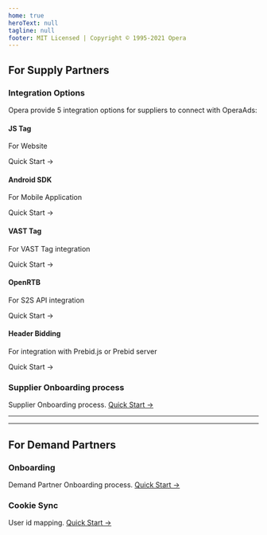```yaml
---
home: true
heroText: null
tagline: null
footer: MIT Licensed | Copyright © 1995-2021 Opera
---
```


## For Supply Partners

### Integration Options

Opera provide 5 integration options for suppliers to connect with OperaAds:

<div class="features">
  <div class="feature">
    <h4>JS Tag</h4>
    <p>For Website</p>
    <p>
      <RouterLink to="./ofs/js/">Quick Start →</RouterLink>
    </p>
  </div>

  <div class="feature">
    <h4>Android SDK</h4>
    <p>For Mobile Application</p>
    <p>
      <RouterLink to="./ofs/android/">Quick Start →</RouterLink>
    </p>
  </div>

  <div class="feature">
    <h4>VAST Tag</h4>
    <p>For VAST Tag integration</p>
    <p>
      <RouterLink to="./ofs/vast-tag/">Quick Start →</RouterLink>
    </p>
  </div>

  <div class="feature">
    <h4>OpenRTB</h4>
    <p>For S2S API integration</p>
    <p>
      <RouterLink to="./ofs/openrtb/">Quick Start →</RouterLink>
    </p>
  </div>
  <div class="feature">
    <h4>Header Bidding</h4>
    <p>For integration with Prebid.js or Prebid server</p>
    <p>
      <RouterLink to="./ofs/header-bidding/">Quick Start →</RouterLink>
    </p>
  </div>
  <div class="feature"></div>
</div>

### Supplier Onboarding process

Supplier Onboarding process. [Quick Start →]("./ofs/process/")

-----
-----

## For Demand Partners

### Onboarding

Demand Partner Onboarding process. [Quick Start →]("./ofd/process/")

### Cookie Sync

User id mapping. [Quick Start →]("./ofd/cookie-sync/")
